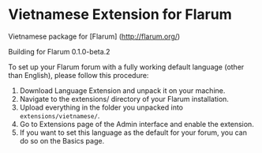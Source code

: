 # Vietnamese Extension for Flarum 

Vietnamese package for [Flarum] (http://flarum.org/)

Building for Flarum 0.1.0-beta.2

To set up your Flarum forum with a fully working default language (other than English), please follow this procedure:

1. Download Language Extension and unpack it on your machine.
2. Navigate to the extensions/ directory of your Flarum installation.
3. Upload everything in the folder you unpacked into `extensions/vietnamese/`.
4. Go to Extensions page of the Admin interface and enable the extension.
5. If you want to set this language as the default for your forum, you can do so on the Basics page.